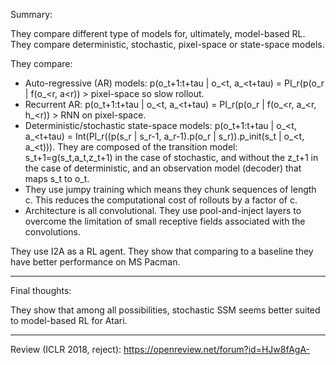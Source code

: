 Summary:

They compare different type of models for, ultimately, model-based RL. They compare deterministic, stochastic, pixel-space or state-space models.

They compare:

- Auto-regressive (AR) models: p(o_t+1:t+tau | o_<t, a_<t+tau) = PI_r(p(o_r | f(o_<r, a<r)) > pixel-space so slow rollout.
- Recurrent AR: p(o_t+1:t+tau | o_<t, a_<t+tau) = PI_r(p(o_r | f(o_<r, a_<r, h_<r)) > RNN on pixel-space.
- Deterministic/stochastic state-space models: p(o_t+1:t+tau | o_<t, a_<t+tau) = Int(PI_r((p(s_r | s_r-1, a_r-1).p(o_r | s_r)).p_init(s_t | o_<t, a_<t))). They are composed of the transition model: s_t+1=g(s_t,a_t,z_t+1) in the case of stochastic, and without the z_t+1 in the case of deterministic, and an observation model (decoder) that maps s_t to o_t.
- They use jumpy training which means they chunk sequences of length c. This reduces the computational cost of rollouts by a factor of c.
- Architecture is all convolutional. They use pool-and-inject layers to overcome the limitation of small receptive fields associated with the convolutions.

They use I2A as a RL agent. They show that comparing to a baseline they have better performance on MS Pacman.

--------

Final thoughts:

They show that among all possibilities, stochastic SSM seems better suited to model-based RL for Atari. 

-------

Review (ICLR 2018, reject): https://openreview.net/forum?id=HJw8fAgA-
